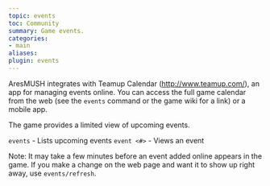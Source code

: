 ```yaml
---
topic: events
toc: Community
summary: Game events.
categories:
- main
aliases:
plugin: events
---
```


AresMUSH integrates with Teamup Calendar (http://www.teamup.com/), an app for managing events online.  You can access the full game calendar from the web (see the `events` command or the game wiki for a link) or a mobile app. 

The game provides a limited view of upcoming events. 

`events`  - Lists upcoming events
`event <#>` - Views an event

Note: It may take a few minutes before an event added online appears in the game.  If you make a change on the web page and want it to show up right away, use `events/refresh`.